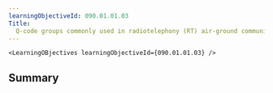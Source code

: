 ```yaml
---
learningObjectiveId: 090.01.01.03
Title:
  Q-code groups commonly used in radiotelephony (RT) air-ground communications
---
```


```tsx eval
<LearningOBjectives learningObjectiveId={090.01.01.03} />
```

## Summary
